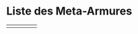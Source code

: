 # Liste des Meta-Armures


|     |     |     |     |     |
| --- | --- | --- | --- | --- |
|     |     |     |     |     |
